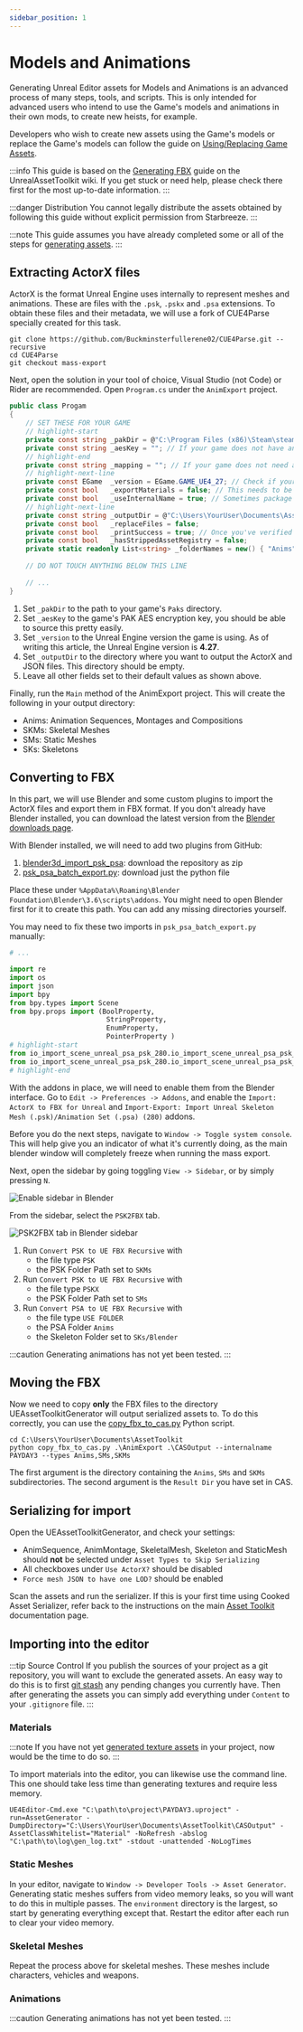 ```yaml
---
sidebar_position: 1
---
```


# Models and Animations

Generating Unreal Editor assets for Models and Animations is an advanced process of many steps, tools, and scripts.
This is only intended for advanced users who intend to use the Game's models and animations in their own mods,
to create new heists, for example.

Developers who wish to create new assets using the Game's models or replace the Game's models
can follow the guide on [Using/Replacing Game Assets](#)<!-- TODO: link -->.


:::info
This guide is based on the [Generating FBX](https://github.com/LongerWarrior/UEAssetToolkitGenerator/wiki/Generating-FBX) guide on the UnrealAssetToolkit wiki.
If you get stuck or need help, please check there first for the most up-to-date information.
:::

:::danger Distribution
You cannot legally distribute the assets obtained by following this guide without explicit permission from Starbreeze.
:::

:::note
This guide assumes you have already completed some or all of the steps for [generating assets](..).
:::

## Extracting ActorX files
ActorX is the format Unreal Engine uses internally to represent meshes and animations.
These are files with the `.psk`, `.pskx` and `.psa` extensions.
To obtain these files and their metadata, we will use a fork of CUE4Parse specially created for this task.

```shell
git clone https://github.com/Buckminsterfullerene02/CUE4Parse.git --recursive
cd CUE4Parse
git checkout mass-export
```

Next, open the solution in your tool of choice, Visual Studio (not Code) or Rider are recommended.
Open `Program.cs` under the `AnimExport` project.

```csharp title="AnimExport/Program.cs"
public class Progam
{
    // SET THESE FOR YOUR GAME
    // highlight-start
    private const string _pakDir = @"C:\Program Files (x86)\Steam\steamapps\common\PAYDAY 3\PAYDAY3\Content\Paks";
    private const string _aesKey = ""; // If your game does not have an AES key, leave this empty
    // highlight-end
    private const string _mapping = ""; // If your game does not need a mappings file, leave this empty
    // highlight-next-line
    private const EGame  _version = EGame.GAME_UE4_27; // Check if your game has a custom version, as some do
    private const bool   _exportMaterials = false; // This needs to be false if generating for CAS+UEAT
    private const bool   _useInternalName = true; // Sometimes package path is not set properly meaning paths are not synced, so if it isn't, set to true
    // highlight-next-line
    private const string _outputDir = @"C:\Users\YourUser\Documents\AssetToolkit\AnimExport";
    private const bool   _replaceFiles = false;
    private const bool   _printSuccess = true; // Once you've verified this works, set this to false to reduce console spam
    private const bool   _hasStrippedAssetRegistry = false; 
    private static readonly List<string> _folderNames = new() { "Anims", "Anims", "Anims", "SKMs", "SMs", "SKs" };
    
    // DO NOT TOUCH ANYTHING BELOW THIS LINE
    
    // ...
}
```
1. Set `_pakDir` to the path to your game's `Paks` directory.
2. Set `_aesKey` to the game's PAK AES encryption key, you should be able to source this pretty easily.
3. Set `_version` to the Unreal Engine version the game is using.
   As of writing this article, the Unreal Engine version is **4.27**.
4. Set `_outputDir` to the directory where you want to output the ActorX and JSON files.
   This directory should be empty.
5. Leave all other fields set to their default values as shown above.

Finally, run the `Main` method of the AnimExport project. This will create the following in your output directory:
- Anims: Animation Sequences, Montages and Compositions
- SKMs: Skeletal Meshes
- SMs: Static Meshes
- SKs: Skeletons

## Converting to FBX
In this part, we will use Blender and some custom plugins to import the ActorX files and export them in FBX format.
If you don't already have Blender installed, you can download the latest version from the [Blender downloads page](https://www.blender.org/download/).

With Blender installed, we will need to add two plugins from GitHub:
1. [blender3d_import_psk_psa](https://github.com/matyalatte/blender3d_import_psk_psa): download the repository as zip
2. [psk_psa_batch_export.py](https://github.com/KaiserM21/HelperScripts/tree/main): download just the python file

Place these under `%AppData%\Roaming\Blender Foundation\Blender\3.6\scripts\addons`.
You might need to open Blender first for it to create this path. You can add any missing directories yourself.

You may need to fix these two imports in `psk_psa_batch_export.py` manually:
```python title="psk_psa_batch_export.py"
# ...

import re
import os
import json
import bpy
from bpy.types import Scene
from bpy.props import (BoolProperty,
                        StringProperty,
                        EnumProperty,
                        PointerProperty )
# highlight-start
from io_import_scene_unreal_psa_psk_280.io_import_scene_unreal_psa_psk_280 import pskimport
from io_import_scene_unreal_psa_psk_280.io_import_scene_unreal_psa_psk_280 import psaimport
# highlight-end
```

With the addons in place, we will need to enable them from the Blender interface.
Go to `Edit -> Preferences -> Addons`,
and enable the `Import: ActorX to FBX for Unreal` and `Import-Export: Import Unreal Skeleton Mesh (.psk)/Animation Set (.psa) (280)` addons.

Before you do the next steps, navigate to `Window -> Toggle system console`.
This will help give you an indicator of what it's currently doing,
as the main blender window will completely freeze when running the mass export.

Next, open the sidebar by going toggling `View -> Sidebar`, or by simply pressing `N`.

![Enable sidebar in Blender](assets/blender_enable_sidebar.png)

From the sidebar, select the `PSK2FBX` tab.

![PSK2FBX tab in Blender sidebar](assets/blender_psk2fbx_tab.png)

1. Run `Convert PSK to UE FBX Recursive` with
   - the file type `PSK`
   - the PSK Folder Path set to `SKMs`
2. Run `Convert PSK to UE FBX Recursive` with
   - the file type `PSKX`
   - the PSK Folder Path set to `SMs`
3. Run `Convert PSA to UE FBX Recursive` with
   - the file type `USE FOLDER`
   - the PSA Folder `Anims`
   - the Skeleton Folder set to `SKs/Blender`

:::caution
Generating animations has not yet been tested.
:::

## Moving the FBX
Now we need to copy **only** the FBX files to the directory UEAssetToolkitGenerator will output serialized assets to.
To do this correctly, you can use the [copy_fbx_to_cas.py](https://gist.github.com/florensie/eff2c6e5e3ae7b238832343bf8a2a091) Python script.

```shell
cd C:\Users\YourUser\Documents\AssetToolkit
python copy_fbx_to_cas.py .\AnimExport .\CASOutput --internalname PAYDAY3 --types Anims,SMs,SKMs
```

The first argument is the directory containing the `Anims`, `SMs` and `SKMs` subdirectories.
The second argument is the `Result Dir` you have set in CAS.

## Serializing for import
Open the UEAssetToolkitGenerator, and check your settings:
- AnimSequence, AnimMontage, SkeletalMesh, Skeleton and StaticMesh should **not** be selected under `Asset Types to Skip Serializing`
- All checkboxes under `Use ActorX?` should be disabled
- `Force mesh JSON to have one LOD?` should be enabled

Scan the assets and run the serializer.
If this is your first time using Cooked Asset Serializer,
refer back to the instructions on the main [Asset Toolkit](..) documentation page.

## Importing into the editor

:::tip Source Control
If you publish the sources of your project as a git repository, you will want to exclude the generated assets.
An easy way to do this is to first [git stash](https://git-scm.com/docs/git-stash) any pending changes you currently have.
Then after generating the assets you can simply add everything under `Content` to your `.gitignore` file.
:::

### Materials
:::note
If you have not yet [generated texture assets](..#textures) in your project, now would be the time to do so.
:::

To import materials into the editor, you can likewise use the command line.
This one should take less time than generating textures and require less memory.

```shell
UE4Editor-Cmd.exe "C:\path\to\project\PAYDAY3.uproject" -run=AssetGenerator -DumpDirectory="C:\Users\YourUser\Documents\AssetToolkit\CASOutput" -AssetClassWhitelist="Material" -NoRefresh -abslog "C:\path\to\log\gen_log.txt" -stdout -unattended -NoLogTimes
```

### Static Meshes
In your editor, navigate to `Window -> Developer Tools -> Asset Generator`.
Generating static meshes suffers from video memory leaks,
so you will want to do this in multiple passes.
The `environment` directory is the largest, so start by generating everything except that.
Restart the editor after each run to clear your video memory.

### Skeletal Meshes
Repeat the process above for skeletal meshes.
These meshes include characters, vehicles and weapons.

### Animations
:::caution
Generating animations has not yet been tested. 
:::
